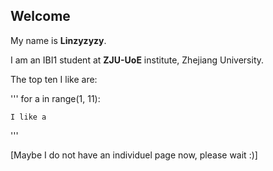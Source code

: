 ## Welcome 

My name is **Linzyzyzy**. 

I am an IBI1 student at **ZJU-UoE** institute, Zhejiang University.

The top ten I like are:

'''
for a in range(1, 11):

	I like a
'''

[Maybe I do not have an individuel page now, please wait :)] 
